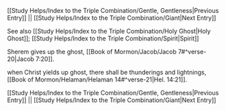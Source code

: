 [[Study Helps/Index to the Triple Combination/Gentle, Gentleness|Previous Entry]]  ||  [[Study Helps/Index to the Triple Combination/Giant|Next Entry]]

 See also [[Study Helps/Index to the Triple Combination/Holy Ghost|Holy Ghost]]; [[Study Helps/Index to the Triple Combination/Spirit|Spirit]]

 Sherem gives up the ghost, [[Book of Mormon/Jacob/Jacob 7#^verse-20|Jacob 7:20]].

 when Christ yields up ghost, there shall be thunderings and lightnings, [[Book of Mormon/Helaman/Helaman 14#^verse-21|Hel. 14:21]].

[[Study Helps/Index to the Triple Combination/Gentle, Gentleness|Previous Entry]]  ||  [[Study Helps/Index to the Triple Combination/Giant|Next Entry]]